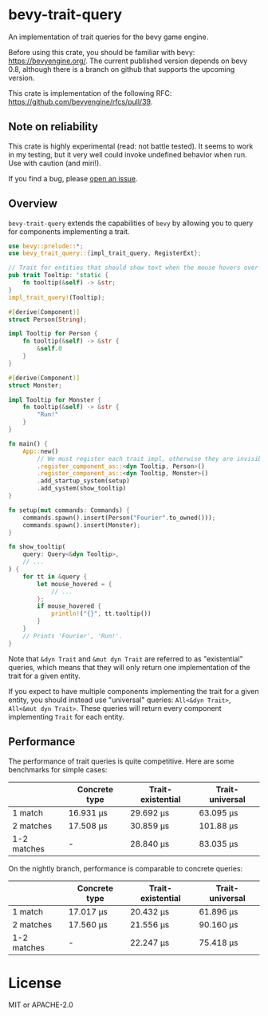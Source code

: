 # bevy-trait-query

<!-- cargo-rdme start -->

An implementation of trait queries for the bevy game engine.

Before using this crate, you should be familiar with bevy: https://bevyengine.org/.
The current published version depends on bevy 0.8, although there is a branch on github
that supports the upcoming version.

This crate is implementation of the following RFC: https://github.com/bevyengine/rfcs/pull/39.

## Note on reliability

This crate is highly experimental (read: not battle tested). It seems to work in my testing,
but it very well could invoke undefined behavior when run. Use with caution (and miri!).

If you find a bug, please [open an issue](https://github.com/JoJoJet/bevy-trait-query/issues).

## Overview

`bevy-trait-query` extends the capabilities of `bevy` by allowing you to query for components implementing a trait.

```rust
use bevy::prelude::*;
use bevy_trait_query::{impl_trait_query, RegisterExt};

// Trait for entities that should show text when the mouse hovers over them.
pub trait Tooltip: 'static {
    fn tooltip(&self) -> &str;
}
impl_trait_query!(Tooltip);

#[derive(Component)]
struct Person(String);

impl Tooltip for Person {
    fn tooltip(&self) -> &str {
        &self.0
    }
}

#[derive(Component)]
struct Monster;

impl Tooltip for Monster {
    fn tooltip(&self) -> &str {
        "Run!"
    }
}

fn main() {
    App::new()
        // We must register each trait impl, otherwise they are invisible to the game engine.
        .register_component_as::<dyn Tooltip, Person>()
        .register_component_as::<dyn Tooltip, Monster>()
        .add_startup_system(setup)
        .add_system(show_tooltip)
}

fn setup(mut commands: Commands) {
    commands.spawn().insert(Person("Fourier".to_owned()));
    commands.spawn().insert(Monster);
}

fn show_tooltip(
    query: Query<&dyn Tooltip>,
    // ...
) {
    for tt in &query {
        let mouse_hovered = {
            // ...
        };
        if mouse_hovered {
            println!("{}", tt.tooltip())
        }
    }
    // Prints 'Fourier', 'Run!'.
}
```

Note that `&dyn Trait` and `&mut dyn Trait` are referred to as "existential" queries,
which means that they will only return one implementation of the trait for a given entity.

If you expect to have multiple components implementing the trait for a given entity,
you should instead use "universal" queries: `All<&dyn Trait>`, `All<&mut dyn Trait>`.
These queries will return every component implementing `Trait` for each entity.

## Performance

The performance of trait queries is quite competitive. Here are some benchmarks for simple cases:

|                   | Concrete type | Trait-existential | Trait-universal |
|-------------------|----------------|-------------------|-----------------|
| 1 match           | 16.931 µs      | 29.692 µs         | 63.095 µs       |
| 2 matches         | 17.508 µs      | 30.859 µs         | 101.88 µs       |
| 1-2 matches       | -              | 28.840 µs         | 83.035 µs       |

On the nightly branch, performance is comparable to concrete queries:

|                   | Concrete type | Trait-existential | Trait-universal |
|-------------------|----------------|-------------------|-----------------|
| 1 match           | 17.017 µs      | 20.432 µs         | 61.896 µs       |
| 2 matches         | 17.560 µs      | 21.556 µs         | 90.160 µs       |
| 1-2 matches       | -              | 22.247 µs         | 75.418 µs       |

<!-- cargo-rdme end -->

# License

MIT or APACHE-2.0
